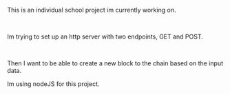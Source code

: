 <p>This is an individual school project im currently working on.</p><br>
<p>Im trying to set up an http server with two endpoints, GET and POST.</p><br>
<p>Then I want to be able to create a new block to the chain based on the input data.</p>
<p>Im using nodeJS for this project.</p>
